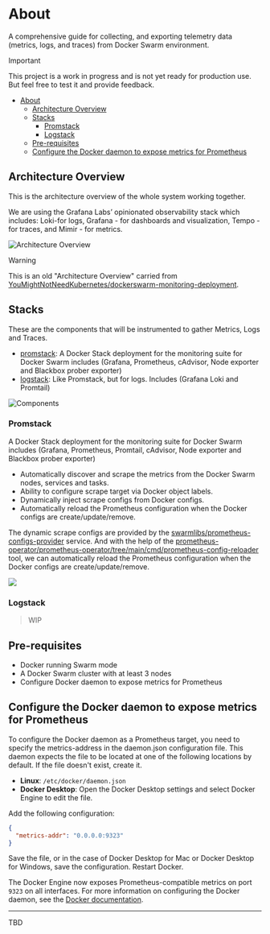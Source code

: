 # About
A comprehensive guide for collecting, and exporting telemetry data (metrics, logs, and traces) from Docker Swarm environment.

> [!IMPORTANT]
> This project is a work in progress and is not yet ready for production use.
> But feel free to test it and provide feedback.

- [About](#about)
  - [Architecture Overview](#architecture-overview)
  - [Stacks](#stacks)
    - [Promstack](#promstack)
    - [Logstack](#logstack)
  - [Pre-requisites](#pre-requisites)
  - [Configure the Docker daemon to expose metrics for Prometheus](#configure-the-docker-daemon-to-expose-metrics-for-prometheus)

## Architecture Overview
This is the architecture overview of the whole system working together.

We are using the Grafana Labs’ opinionated observability stack which includes: Loki-for logs, Grafana - for dashboards and visualization, Tempo - for traces, and Mimir - for metrics.

<picture>
  <source media="(prefers-color-scheme: dark)" srcset="https://github.com/YouMightNotNeedKubernetes/dockerswarm-monitoring-for-scale-guide/assets/4363857/859a1172-db2a-4865-9f0c-ff596aff05c5">
  <source media="(prefers-color-scheme: light)" srcset="https://github.com/YouMightNotNeedKubernetes/dockerswarm-monitoring-for-scale-guide/assets/4363857/41fb45ba-6a3c-4ab5-b549-37dbad9f8e44">
  <img alt="Architecture Overview" src="https://github.com/YouMightNotNeedKubernetes/dockerswarm-monitoring-for-scale-guide/assets/4363857/41fb45ba-6a3c-4ab5-b549-37dbad9f8e44">
</picture>

> [!WARNING]
> This is an old "Architecture Overview" carried from [YouMightNotNeedKubernetes/dockerswarm-monitoring-deployment](https://github.com/YouMightNotNeedKubernetes/dockerswarm-monitoring-deployment).

## Stacks

These are the components that will be instrumented to gather Metrics, Logs and Traces.

- [promstack](https://github.com/swarmlibs/promstack): A Docker Stack deployment for the monitoring suite for Docker Swarm includes (Grafana, Prometheus, cAdvisor, Node exporter and Blackbox prober exporter)
- [logstack](https://github.com/swarmlibs/logstack): Like Promstack, but for logs. Includes (Grafana Loki and Promtail)

<picture>
  <source media="(prefers-color-scheme: dark)" srcset="https://github.com/YouMightNotNeedKubernetes/dockerswarm-monitoring-guide/assets/4363857/688c366c-17d1-4174-bffe-37c8251d0def">
  <source media="(prefers-color-scheme: light)" srcset="https://github.com/YouMightNotNeedKubernetes/dockerswarm-monitoring-guide/assets/4363857/cd461ec4-4a33-42d9-818a-c390266d67f4">
  <img alt="Components" src="https://github.com/YouMightNotNeedKubernetes/dockerswarm-monitoring-guide/assets/4363857/cd461ec4-4a33-42d9-818a-c390266d67f4">
</picture>

### Promstack

A Docker Stack deployment for the monitoring suite for Docker Swarm includes (Grafana, Prometheus, Promtail, cAdvisor, Node exporter and Blackbox prober exporter)

- Automatically discover and scrape the metrics from the Docker Swarm nodes, services and tasks.
- Ability to configure scrape target via Docker object labels.
- Dynamically inject scrape configs from Docker configs.
- Automatically reload the Prometheus configuration when the Docker configs are create/update/remove.

The dynamic scrape configs are provided by the [swarmlibs/prometheus-configs-provider](https://github.com/swarmlibs/prometheus-configs-provider) service. And with the help of the [prometheus-operator/prometheus-operator/tree/main/cmd/prometheus-config-reloader](https://github.com/prometheus-operator/prometheus-operator/tree/main/cmd/prometheus-config-reloader) tool, we can automatically reload the Prometheus configuration when the Docker configs are create/update/remove.

<picture>
  <source media="(prefers-color-scheme: dark)" srcset="https://github.com/swarmlibs/prometheus/assets/4363857/de6989e9-4a01-4a51-929a-677093c4a07f">
  <source media="(prefers-color-scheme: light)" srcset="https://github.com/swarmlibs/prometheus/assets/4363857/935760e1-7493-40d0-acd7-8abae1b7ced8">
  <img src="https://github.com/swarmlibs/prometheus/assets/4363857/935760e1-7493-40d0-acd7-8abae1b7ced8">
</picture>


### Logstack

> WIP

## Pre-requisites

- Docker running Swarm mode
- A Docker Swarm cluster with at least 3 nodes
- Configure Docker daemon to expose metrics for Prometheus

## Configure the Docker daemon to expose metrics for Prometheus

To configure the Docker daemon as a Prometheus target, you need to specify the metrics-address in the daemon.json configuration file. This daemon expects the file to be located at one of the following locations by default. If the file doesn't exist, create it.

* **Linux**: `/etc/docker/daemon.json`
* **Docker Desktop**: Open the Docker Desktop settings and select Docker Engine to edit the file.

Add the following configuration:

```json
{
  "metrics-addr": "0.0.0.0:9323"
}
```

Save the file, or in the case of Docker Desktop for Mac or Docker Desktop for Windows, save the configuration. Restart Docker.

The Docker Engine now exposes Prometheus-compatible metrics on port `9323` on all interfaces. For more information on configuring the Docker daemon, see the [Docker documentation](https://docs.docker.com/config/daemon/prometheus/).

---

TBD
